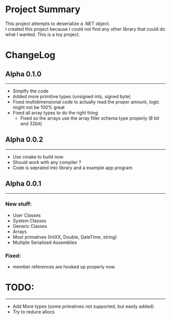 
# Project Summary

This project attempts to deserialize a .NET object.  
I created this project because I could not find any other library that could do what I wanted.
This is a toy project.

# ChangeLog

## Alpha 0.1.0

---

- Simplfy the code
- Added more primitive types (unsigned ints, signed byte)
- Fixed multidimensional code to actually read the proper amount, logic might not be 100% great
- Fixed all array types to do the right thing
  - Fixed so the arrays use the array filler schema type properly (8 bit and 32bit)

## Alpha 0.0.2

---

- Use cmake to build now
- Should work with any compiler ?
- Code is seprated into library and a example app program


## Alpha 0.0.1

---

### New stuff:

  * User Classes
  * System Classes
  * Generic Classes
  * Arrays
  * Most primatives (IntXX, Double, DateTime, string)
  * Multiple Serialized Assemblies

### Fixed:

- member references are hooked up properly now.
  
# TODO:

---

- Add More types (some primatives not supported, but easily added)
- Try to reduce allocs


